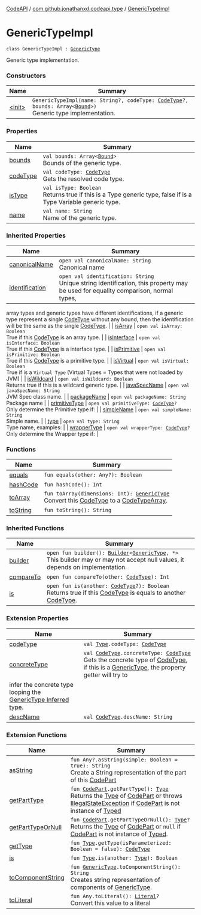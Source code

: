 [CodeAPI](../../index.md) / [com.github.jonathanxd.codeapi.type](../index.md) / [GenericTypeImpl](.)

# GenericTypeImpl

`class GenericTypeImpl : `[`GenericType`](../-generic-type/index.md)

Generic type implementation.

### Constructors

| Name | Summary |
|---|---|
| [&lt;init&gt;](-init-.md) | `GenericTypeImpl(name: String?, codeType: `[`CodeType`](../-code-type/index.md)`?, bounds: Array<`[`Bound`](../-generic-type/-bound/index.md)`>)`<br>Generic type implementation. |

### Properties

| Name | Summary |
|---|---|
| [bounds](bounds.md) | `val bounds: Array<`[`Bound`](../-generic-type/-bound/index.md)`>`<br>Bounds of the generic type. |
| [codeType](code-type.md) | `val codeType: `[`CodeType`](../-code-type/index.md)<br>Gets the resolved code type. |
| [isType](is-type.md) | `val isType: Boolean`<br>Returns true if this is a Type generic type, false if is a Type Variable generic type. |
| [name](name.md) | `val name: String`<br>Name of the generic type. |

### Inherited Properties

| Name | Summary |
|---|---|
| [canonicalName](../-generic-type/canonical-name.md) | `open val canonicalName: String`<br>Canonical name |
| [identification](../-generic-type/identification.md) | `open val identification: String`<br>Unique string identification, this property may be used for equality comparison, normal types,
array types and generic types have different identifications, if a generic type represent a single
[CodeType](../-code-type/index.md) without any bound, then the identification will be the same as the single [CodeType](../-code-type/index.md). |
| [isArray](../-generic-type/is-array.md) | `open val isArray: Boolean`<br>True if this [CodeType](../-code-type/index.md) is an array type. |
| [isInterface](../-generic-type/is-interface.md) | `open val isInterface: Boolean`<br>True if this [CodeType](../-code-type/index.md) is a interface type. |
| [isPrimitive](../-generic-type/is-primitive.md) | `open val isPrimitive: Boolean`<br>True if this [CodeType](../-code-type/index.md) is a primitive type. |
| [isVirtual](../-generic-type/is-virtual.md) | `open val isVirtual: Boolean`<br>True if is a `Virtual Type` (Virtual Types = Types that were not loaded by JVM) |
| [isWildcard](../-generic-type/is-wildcard.md) | `open val isWildcard: Boolean`<br>Returns true if this is a wildcard generic type. |
| [javaSpecName](../-generic-type/java-spec-name.md) | `open val javaSpecName: String`<br>JVM Spec class name. |
| [packageName](../-generic-type/package-name.md) | `open val packageName: String`<br>Package name |
| [primitiveType](../-generic-type/primitive-type.md) | `open val primitiveType: `[`CodeType`](../-code-type/index.md)`?`<br>Only determine the Primitive type if: |
| [simpleName](../-generic-type/simple-name.md) | `open val simpleName: String`<br>Simple name. |
| [type](../-generic-type/type.md) | `open val type: String`<br>Type name, examples: |
| [wrapperType](../-generic-type/wrapper-type.md) | `open val wrapperType: `[`CodeType`](../-code-type/index.md)`?`<br>Only determine the Wrapper type if: |

### Functions

| Name | Summary |
|---|---|
| [equals](equals.md) | `fun equals(other: Any?): Boolean` |
| [hashCode](hash-code.md) | `fun hashCode(): Int` |
| [toArray](to-array.md) | `fun toArray(dimensions: Int): `[`GenericType`](../-generic-type/index.md)<br>Convert this [CodeType](../-code-type/index.md) to a [CodeTypeArray](#). |
| [toString](to-string.md) | `fun toString(): String` |

### Inherited Functions

| Name | Summary |
|---|---|
| [builder](../-generic-type/builder.md) | `open fun builder(): `[`Builder`](../-generic-type/-builder/index.md)`<`[`GenericType`](../-generic-type/index.md)`, *>`<br>This builder may or may not accept null values, it depends on implementation. |
| [compareTo](../-generic-type/compare-to.md) | `open fun compareTo(other: `[`CodeType`](../-code-type/index.md)`): Int` |
| [is](../-generic-type/is.md) | `open fun is(another: `[`CodeType`](../-code-type/index.md)`?): Boolean`<br>Returns true if this [CodeType](../-code-type/index.md) is equals to another [CodeType](../-code-type/index.md). |

### Extension Properties

| Name | Summary |
|---|---|
| [codeType](../../com.github.jonathanxd.codeapi.util/java.lang.reflect.-type/code-type.md) | `val `[`Type`](http://docs.oracle.com/javase/6/docs/api/java/lang/reflect/Type.html)`.codeType: `[`CodeType`](../-code-type/index.md) |
| [concreteType](../../com.github.jonathanxd.codeapi.util/concrete-type.md) | `val `[`CodeType`](../-code-type/index.md)`.concreteType: `[`CodeType`](../-code-type/index.md)<br>Gets the concrete type of [CodeType](../-code-type/index.md), if this is a [GenericType](../-generic-type/index.md), the property getter will try to
infer the concrete type looping the [GenericType Inferred type](../-generic-type/code-type.md). |
| [descName](../../com.github.jonathanxd.codeapi.util/desc-name.md) | `val `[`CodeType`](../-code-type/index.md)`.descName: String` |

### Extension Functions

| Name | Summary |
|---|---|
| [asString](../../com.github.jonathanxd.codeapi.util/kotlin.-any/as-string.md) | `fun Any?.asString(simple: Boolean = true): String`<br>Create a String representation of the part of this [CodePart](../../com.github.jonathanxd.codeapi/-code-part/index.md) |
| [getPartType](../../com.github.jonathanxd.codeapi.util/get-part-type.md) | `fun `[`CodePart`](../../com.github.jonathanxd.codeapi/-code-part/index.md)`.getPartType(): `[`Type`](http://docs.oracle.com/javase/6/docs/api/java/lang/reflect/Type.html)<br>Returns the [Type](http://docs.oracle.com/javase/6/docs/api/java/lang/reflect/Type.html) of [CodePart](../../com.github.jonathanxd.codeapi/-code-part/index.md) or throws [IllegalStateException](http://docs.oracle.com/javase/6/docs/api/java/lang/IllegalStateException.html) if [CodePart](../../com.github.jonathanxd.codeapi/-code-part/index.md) is not instance of [Typed](../../com.github.jonathanxd.codeapi.base/-typed/index.md) |
| [getPartTypeOrNull](../../com.github.jonathanxd.codeapi.util/get-part-type-or-null.md) | `fun `[`CodePart`](../../com.github.jonathanxd.codeapi/-code-part/index.md)`.getPartTypeOrNull(): `[`Type`](http://docs.oracle.com/javase/6/docs/api/java/lang/reflect/Type.html)`?`<br>Returns the [Type](http://docs.oracle.com/javase/6/docs/api/java/lang/reflect/Type.html) of [CodePart](../../com.github.jonathanxd.codeapi/-code-part/index.md) or `null` if [CodePart](../../com.github.jonathanxd.codeapi/-code-part/index.md) is not instance of [Typed](../../com.github.jonathanxd.codeapi.base/-typed/index.md). |
| [getType](../../com.github.jonathanxd.codeapi.util/java.lang.reflect.-type/get-type.md) | `fun `[`Type`](http://docs.oracle.com/javase/6/docs/api/java/lang/reflect/Type.html)`.getType(isParameterized: Boolean = false): `[`CodeType`](../-code-type/index.md) |
| [is](../../com.github.jonathanxd.codeapi.util/java.lang.reflect.-type/is.md) | `fun `[`Type`](http://docs.oracle.com/javase/6/docs/api/java/lang/reflect/Type.html)`.is(another: `[`Type`](http://docs.oracle.com/javase/6/docs/api/java/lang/reflect/Type.html)`): Boolean` |
| [toComponentString](../../com.github.jonathanxd.codeapi.util/to-component-string.md) | `fun `[`GenericType`](../-generic-type/index.md)`.toComponentString(): String`<br>Creates string representation of components of [GenericType](../-generic-type/index.md). |
| [toLiteral](../../com.github.jonathanxd.codeapi.util.conversion/kotlin.-any/to-literal.md) | `fun Any.toLiteral(): `[`Literal`](../../com.github.jonathanxd.codeapi.literal/-literal/index.md)`?`<br>Convert this value to a literal |

